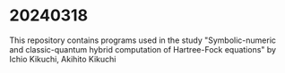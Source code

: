 # 20240318
This repository contains programs used in the study "Symbolic-numeric and classic-quantum hybrid computation of Hartree-Fock equations" by Ichio Kikuchi, Akihito Kikuchi

